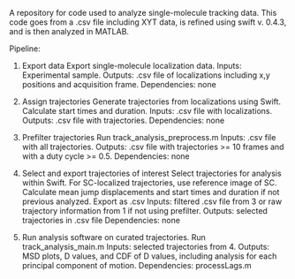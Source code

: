 A repository for code used to analyze single-molecule tracking data. This code goes from a .csv file including XYT data, is refined using swift v. 0.4.3, and is then analyzed in MATLAB.

Pipeline:
1. Export data
Export single-molecule localization data.
Inputs: Experimental sample.
Outputs: .csv file of localizations including x,y positions and acquisition frame.
Dependencies: none

2. Assign trajectories
Generate trajectories from localizations using Swift. Calculate start times and duration.
Inputs: .csv file with localizations.
Outputs: .csv file with trajectories.
Dependencies: none

3. Prefilter trajectories
Run track_analysis_preprocess.m
Inputs: .csv file with all trajectories.
Outputs: .csv file with trajectories >= 10 frames and with a duty cycle >= 0.5.
Dependencies: none

4. Select and export trajectories of interest
Select trajectories for analysis within Swift. For SC-localized trajectories, use reference image of SC.
Calculate mean jump displacements and start times and duration if not previous analyzed.
Export as .csv
Inputs: filtered .csv file from 3 or raw trajectory information from 1 if not using prefilter.
Outputs: selected trajectories in .csv file
Dependencies: none

6. Run analysis software on curated trajectories.
Run track_analysis_main.m
Inputs: selected trajectories from 4.
Outputs: MSD plots, D values, and CDF of D values, including analysis for each principal component of motion.
Dependencies: processLags.m

